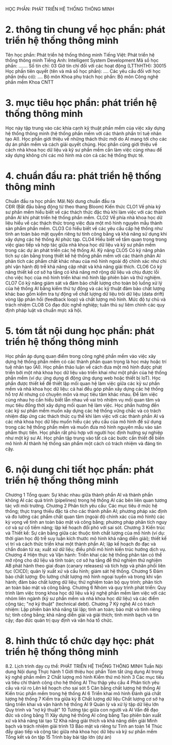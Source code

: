 HỌC PHẦN: PHÁT TRIỂN HỆ THỐNG THÔNG MINH
# 2. thông tin chung về học phần: phát triển hệ thống thông minh 
Tên học phần: Phát triển hệ thống thông minh
Tiếng Việt: Phát triển hệ thống thông minh Tiếng Anh: Intelligent System Development
Mã số học phần: \...\.... Số tín chỉ: 03 Giờ tín chỉ đối với các hoạt động (LTThHTH): 30015 Học phần tiên quyết (tên và mã số học phần): \.... Các yêu cầu đối với học phần (nếu có): \.... Bộ môn Khoa phụ trách học phần: Bộ môn Công nghệ phần mềm Khoa CNTT
# 3. mục tiêu học phần: phát triển hệ thống thông minh
Học này tập trung vào các khía cạnh kỹ thuật phần mềm của việc xây dựng hệ thống thông minh (hệ thống phần mềm với các thành phần trí tuệ nhân tạo AI). Học phần giới thiệu về những thách thức mới do AI mang tới cho các dự án phần mềm và cách giải quyết chúng. Học phần cũng giới thiệu về cách nhà khoa học dữ liệu và kỹ sư phần mềm cần làm việc cùng nhau để xây dựng không chỉ các mô hình mà còn cả các hệ thống thực tế.
# 4. chuẩn đầu ra: phát triển hệ thống thông minh
Chuẩn đầu ra học phần: Mã\ Nội dung chuẩn đầu ra\
CĐR (Bắt đầu bằng động từ theo thang Bloom) Kiến thức
CLO1 Về phía kỹ sư phần mềm hiểu biết về các thách thức đặc thù khi làm việc với các thành phần AI khi phát triển hệ thống phần mềm.
CLO2 Về phía nhà khoa học dữ liệu hiểu về các thách thức trong việc đưa một mô hình nguyên mẫu thành sản phẩm phần mềm.
CLO3 Có hiểu biết về các yêu cầu cấp hệ thống như tính an toàn bảo mật quyền riêng tư tính công bằng và khả năng sử dụng khi xây dựng các hệ thống AI phức tạp.
CLO4 Hiểu biết về tầm quan trọng trong việc giao tiếp và hợp tác giữa nhà khoa học dữ liệu và kỹ sư phần mềm trong các dự án phát triển các hệ thống AI.
Kỹ năng
CLO5 Có kỹ năng phân tích sự cân bằng trong thiết kế hệ thống phần mềm với các thành phần AI phân tích các phẩm chất khác nhau của mô hình ngoài độ chính xác như chi phí vận hành độ trễ khả năng cập nhật và khả năng giải thích.
CLO6 Có kỹ năng thiết kế cơ sở hạ tầng có khả năng mở rộng dữ liệu và chịu được lỗi cho việc học của mô hình triển khai mô hình lập phiên bản và thử nghiệm.
CLO7 Có kỹ năng giám sát và đảm bảo chất lượng cho toàn bộ luồng xử lý của hệ thống AI bằng kiểm thử tự động và các kỹ thuật đảm bảo chất lượng khác bao gồm kiểm tra tự động về chất lượng dữ liệu trôi dữ liệu (data drift) vòng lặp phản hồi (feedback loop) và chất lượng mô hình.
Mức độ tự chủ và trách nhiệm
CLO8 Có đạo đức nghề nghiệp; tuân thủ sự liêm chính các quy định pháp luật và chuẩn mực xã hội.
# 5. tóm tắt nội dung học phần: phát triển hệ thống thông minh
Học phần áp dụng quan điểm trong công nghệ phần mềm vào việc xây dựng hệ thống phần mềm có các thành phần quan trọng là học máy hoặc trí tuệ nhân tạo (AI). Học phần thảo luận về cách đưa một mô hình được phát triển bởi một nhà khoa học dữ liệu vào triển khai như một phần của hệ thống phần mềm (ví dụ: ứng dụng di động ứng dụng web hoặc thiết bị IoT). Học phần được thiết kế để thiết lập mối quan hệ làm việc giữa các kỹ sư phần mềm và nhà khoa học dữ liệu: cả hai đều góp phần xây dựng các hệ thống hỗ trợ AI nhưng có chuyên môn và mục tiêu tâm khác nhau. Để làm việc cùng nhau họ cần hiểu biết lẫn nhau về vai trò nhiệm vụ mối quan tâm và mục tiêu đồng thời xây dựng mối quan hệ làm việc. Học phần hướng đến các kỹ sư phần mềm muốn xây dựng các hệ thống vững chắc và có trách nhiệm đáp ứng các thách thức cụ thể khi làm việc với các thành phần AI và các nhà khoa học dữ liệu muốn hiểu các yêu cầu của mô hình để sử dụng trong các hệ thống phần mềm và muốn đưa mô hình nguyên mẫu vào sản phẩm thực tiễn. Học phần rất phù hợp với người học định hướng sự nghiệp như một kỹ sư AI. Học phần tập trung vào tất cả các bước cần thiết để biến mô hình AI thành hệ thống sản phẩm một cách có trách nhiệm và đáng tin cậy.
# 6. nội dung chi tiết học phần: phát triển hệ thống thông minh
Chương 1 Tổng quan: Sự khác nhau giữa thành phần AI và thành phần không AI các quá trình (pipelines) trong hệ thống AI các bên liên quan tương tác với môi trường. 
Chương 2 Phân tích yêu cầu: Các mục tiêu ở mức hệ thống; thực trạng thiếu đặc tả cho các thành phần AI; phương pháp xác định và đo lường các phẩm chất quan tâm (ngoài độ chính xác của mô hình) các kỳ vọng về tính an toàn bảo mật và công bằng; phương pháp phân tích nguy cơ và sự cố tiềm năng; lập kế hoạch đối phó với sai sót. 
Chương 3 Kiến trúc và Thiết kế: Sự cân bằng giữa các thuộc tính chất lượng của mô hình (ví dụ: thời gian học độ trễ suy luận kích thước mô hình khả năng diễn giải); thiết kế vị trí và cách thức triển khai một thành phần AI; lập kế hoạch đo đạc và chẩn đoán từ xa; xuất xứ dữ liệu; điều phối mô hình kiến trúc hướng dịch vụ. 
Chương 4 Hiện thực và Vận hành: Triển khai các hệ thống phân tán có thể mở rộng cho dữ liệu và tính toán; cơ sở hạ tầng để thử nghiệm thử nghiệm AB phát hành theo giai đoạn (canary releases) và tích hợp và phân phối liên tục (CICD); quản lý xuất xứ và cấu hình; giám sát hệ thống. 
Chương 5 Đảm bảo chất lượng: Đo lường chất lượng mô hình ngoại tuyến và trong khi vận hành; đảm bảo chất lượng dữ liệu; thử nghiệm toàn bộ quy trình; phân tích an toàn bảo mật và công bằng. 
Chương 6 Nhóm và quy trình phát triển: Quy trình làm việc trong khoa học dữ liệu và kỹ nghệ phần mềm làm việc với các nhóm liên ngành (kỹ sư phần mềm và nhà khoa học dữ liệu) và các điểm cộng tác; "nợ kỹ thuật" (technical debt). 
Chương 7 Kỹ nghệ AI có trách nhiệm: Lập phiên bản khả năng tái lập; tính an toàn; bảo mật và tính riêng tư; tính công bằng; khả năng diễn giải và giải thích; tính minh bạch và tin cậy; đạo đức quản trị quy định và văn hóa tổ chức.
# 8. hình thức tổ chức dạy học: phát triển hệ thống thông minh
8.2. Lịch trình dạy cụ thể: PHÁT TRIỂN HỆ THỐNG THÔNG MINH Tuần Nội dung Nội dung Thực hành 1 Giới thiệu học phần Tóm tắt ứng dụng AI trong kỹ nghệ phần mềm 2 Chất lượng mô hình Kiểm thử mô hình 3 Các mục tiêu và tiêu chí thành công cho hệ thống AI Thu thập yêu cầu 4 Phân tích yêu cầu và rủi ro Lên kế hoạch cho sai sót 5 Cân bằng chất lượng hệ thống AI Kiến trúc phần mềm trong hệ thống AI 6 Triển khai mô hình Đánh giá chất lượng hệ thống 7 Kiểm tra giữa kỳ 8 Chất lượng dữ liệu
Chất lượng cơ sở hạ tầng triển khai và vận hành hệ thống AI
9 Quản lý và xử lý tập dữ liệu lớn
Quy trình và "nợ kỹ thuật"
10 Tương tác giữa con người và AI
Vấn đề đạo đức và công bằng
11 Xây dựng hệ thống AI công bằng
Tạo phiên bản xuất xứ và khả năng tái tạo
12 Khả năng giải thích và khả năng diễn giải
Minh bạch và trách nhiệm giải trình
13 Bảo mật và riêng tư
Tính an toàn
14 Thúc đẩy giao tiếp và cộng tác giữa nhà khoa học dữ liệu và kỹ sư phần mềm
Tổng kết và ôn tập
15 Trình bày bài tập lớn (dự án)
